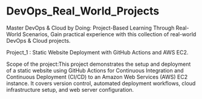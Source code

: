 # DevOps_Real_World_Projects
Master DevOps & Cloud by Doing: Project-Based Learning Through Real-World Scenarios, Gain practical experience with this collection of real-world DevOps & Cloud projects.

Project_1 : Static Website Deployment with GitHub Actions and AWS EC2.

Scope of the project:This project demonstrates the setup and deployment of a static website using GitHub 
Actions for Continuous Integration and Continuous Deployment (CI/CD) to an Amazon Web Services (AWS) EC2 
instance. It covers version control, automated deployment workflows, cloud infrastructure setup, and web 
server configuration.
            
